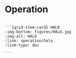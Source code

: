 # Operation

````{grid} 3

```{grid-item-card} HALO
:img-bottom: figures/HALO.jpg
:img-alt: HALO
:link: operation/halo
:link-type: doc

```

````
